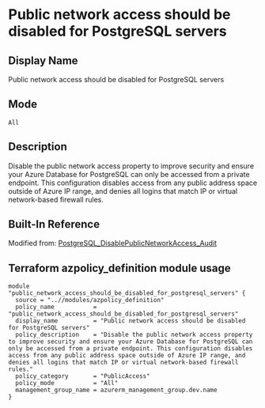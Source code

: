 # Public network access should be disabled for PostgreSQL servers

## Display Name

Public network access should be disabled for PostgreSQL servers

## Mode

`All`

## Description

Disable the public network access property to improve security and ensure your Azure Database for PostgreSQL can only be accessed from a private endpoint. This configuration disables access from any public address space outside of Azure IP range, and denies all logins that match IP or virtual network-based firewall rules.

## Built-In Reference

Modified from: [PostgreSQL_DisablePublicNetworkAccess_Audit](https://github.com/Azure/azure-policy/blob/master/built-in-policies/policyDefinitions/SQL/PostgreSQL_DisablePublicNetworkAccess_Audit.json)

Terraform azpolicy_definition module usage
-----

```hcl
module "public_network_access_should_be_disabled_for_postgresql_servers" {
  source = "..//modules/azpolicy_definition"
  policy_name           = "public_network_access_should_be_disabled_for_postgresql_servers"
  display_name          = "Public network access should be disabled for PostgreSQL servers"
  policy_description    = "Disable the public network access property to improve security and ensure your Azure Database for PostgreSQL can only be accessed from a private endpoint. This configuration disables access from any public address space outside of Azure IP range, and denies all logins that match IP or virtual network-based firewall rules."
  policy_category       = "PublicAccess"
  policy_mode           = "All"
  management_group_name = azurerm_management_group.dev.name
}
```
